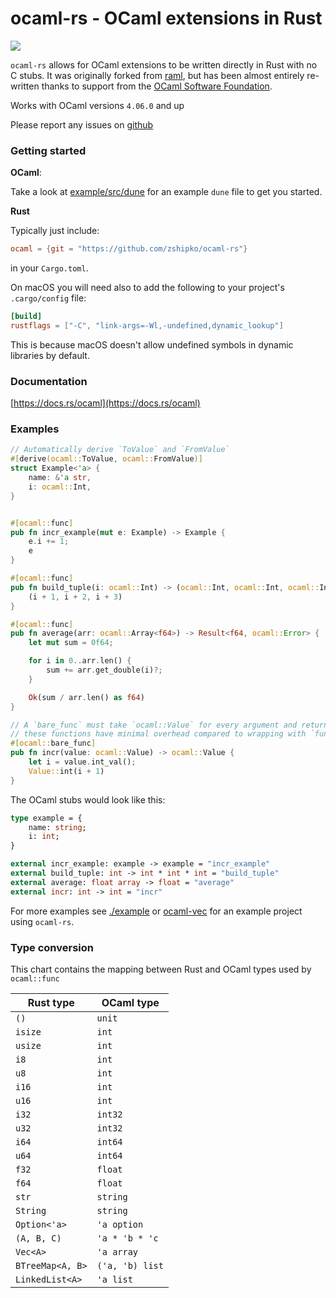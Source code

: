 # ocaml-rs - OCaml extensions in Rust

<a href="https://crates.io/crates/ocaml">
    <img src="https://img.shields.io/crates/v/ocaml.svg">
</a>

`ocaml-rs` allows for OCaml extensions to be written directly in Rust with no C stubs. It was originally forked from [raml](https://crates.io/crates/raml), but has been almost entirely re-written thanks to support from the [OCaml Software Foundation](http://ocaml-sf.org/).

Works with OCaml versions `4.06.0` and up

Please report any issues on [github](https://github.com/zshipko/ocaml-rs/issues)

### Getting started

**OCaml**:

Take a look at [example/src/dune](https://github.com/zshipko/ocaml-rs/blob/master/example/src/dune) for an example `dune` file to get you started.

**Rust**

Typically just include:

```toml
ocaml = {git = "https://github.com/zshipko/ocaml-rs"}
```

in your `Cargo.toml`.



On macOS you will need also to add the following to your project's `.cargo/config` file:

```toml
[build]
rustflags = ["-C", "link-args=-Wl,-undefined,dynamic_lookup"]
```

This is because macOS doesn't allow undefined symbols in dynamic libraries by default.

### Documentation

[https://docs.rs/ocaml](https://docs.rs/ocaml)

### Examples

```rust
// Automatically derive `ToValue` and `FromValue`
#[derive(ocaml::ToValue, ocaml::FromValue)]
struct Example<'a> {
    name: &'a str,
    i: ocaml::Int,
}


#[ocaml::func]
pub fn incr_example(mut e: Example) -> Example {
    e.i += 1;
    e
}

#[ocaml::func]
pub fn build_tuple(i: ocaml::Int) -> (ocaml::Int, ocaml::Int, ocaml::Int) {
    (i + 1, i + 2, i + 3)
}

#[ocaml::func]
pub fn average(arr: ocaml::Array<f64>) -> Result<f64, ocaml::Error> {
    let mut sum = 0f64;

    for i in 0..arr.len() {
        sum += arr.get_double(i)?;
    }

    Ok(sum / arr.len() as f64)
}

// A `bare_func` must take `ocaml::Value` for every argument and return an `ocaml::Value`
// these functions have minimal overhead compared to wrapping with `func`
#[ocaml::bare_func]
pub fn incr(value: ocaml::Value) -> ocaml::Value {
    let i = value.int_val();
    Value::int(i + 1)
}
```

The OCaml stubs would look like this:

```ocaml
type example = {
    name: string;
    i: int;
}

external incr_example: example -> example = "incr_example"
external build_tuple: int -> int * int * int = "build_tuple"
external average: float array -> float = "average"
external incr: int -> int = "incr"
```

For more examples see [./example](https://github.com/zshipko/ocaml-rs/blob/master/example) or [ocaml-vec](https://github.com/zshipko/ocaml-vec) for an example project using `ocaml-rs`.

### Type conversion

This chart contains the mapping between Rust and OCaml types used by `ocaml::func`

| Rust type        | OCaml type      |
| ---------------- | --------------- |
| `()`             | `unit`          |
| `isize`          | `int`           |
| `usize`          | `int`           |
| `i8`             | `int`           |
| `u8`             | `int`           |
| `i16`            | `int`           |
| `u16`            | `int`           |
| `i32`            | `int32`         |
| `u32`            | `int32`         |
| `i64`            | `int64`         |
| `u64`            | `int64`         |
| `f32`            | `float`         |
| `f64`            | `float`         |
| `str`            | `string`        |
| `String`         | `string`        |
| `Option<'a>`     | `'a option`     |
| `(A, B, C)`      | `'a * 'b * 'c`  |
| `Vec<A>`         | `'a array`      |
| `BTreeMap<A, B>` | `('a, 'b) list` |
| `LinkedList<A>`  | `'a list`       |

